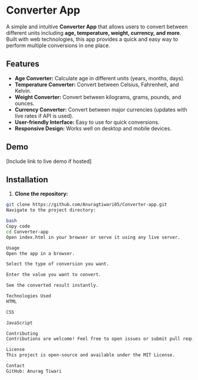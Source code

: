 # Converter App

A simple and intuitive **Converter App** that allows users to convert between different units including **age, temperature, weight, currency, and more**. Built with web technologies, this app provides a quick and easy way to perform multiple conversions in one place.

## Features

- **Age Converter:** Calculate age in different units (years, months, days).  
- **Temperature Converter:** Convert between Celsius, Fahrenheit, and Kelvin.  
- **Weight Converter:** Convert between kilograms, grams, pounds, and ounces.  
- **Currency Converter:** Convert between major currencies (updates with live rates if API is used).  
- **User-friendly Interface:** Easy to use for quick conversions.  
- **Responsive Design:** Works well on desktop and mobile devices.

## Demo

[Include link to live demo if hosted]  

## Installation

1. **Clone the repository:**

```bash
git clone https://github.com/Anuragtiwari05/Converter-app.git
Navigate to the project directory:

bash
Copy code
cd Converter-app
Open index.html in your browser or serve it using any live server.

Usage
Open the app in a browser.

Select the type of conversion you want.

Enter the value you want to convert.

See the converted result instantly.

Technologies Used
HTML

CSS

JavaScript

Contributing
Contributions are welcome! Feel free to open issues or submit pull requests to enhance the app.

License
This project is open-source and available under the MIT License.

Contact
GitHub: Anurag Tiwari
